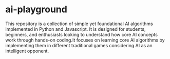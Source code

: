 # ai-playground
This repository is a collection of simple yet foundational AI algorithms implemented in Python and Javascript. It is designed for students, beginners, and enthusiasts looking to understand how core AI concepts work through hands-on coding.It focuses on learning core AI algorithms by implementing them in different traditional games considering AI as an intelligent opponent.
